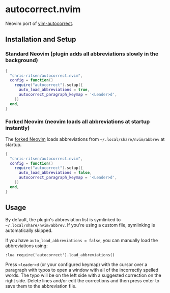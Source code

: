 # autocorrect.nvim

Neovim port of [vim-autocorrect](https://github.com/chris-ritsen/vim-autocorrect).

## Installation and Setup

### Standard Neovim (plugin adds all abbreviations slowly in the background)

```lua
{
  "chris-ritsen/autocorrect.nvim",
  config = function()
    require("autocorrect").setup({
      auto_load_abbreviations = true,
      autocorrect_paragraph_keymap = '<Leader>d',
    })
  end,
}
```

### Forked Neovim (neovim loads all abbreviations at startup instantly)

The [forked Neovim](https://github.com/chris-ritsen/neovim/tree/load-abbrev-from-file-at-startup) loads abbreviations from `~/.local/share/nvim/abbrev` at startup.

```lua
{
  "chris-ritsen/autocorrect.nvim",
  config = function()
    require("autocorrect").setup({
      auto_load_abbreviations = false,
      autocorrect_paragraph_keymap = '<Leader>d',
    })
  end,
}
```

## Usage

By default, the plugin's abbreviation list is symlinked to
`~/.local/share/nvim/abbrev`. If you're using a custom file, symlinking is
automatically skipped.

If you have `auto_load_abbreviations = false`, you can manually load the abbreviations using:

```
:lua require('autocorrect').load_abbreviations()
```

Press `<leader>d` (or your configured keymap) with the cursor over a paragraph
with typos to open a window with all of the incorrectly spelled words. The
typo will be on the left side with a suggested correction on the right side.
Delete lines and/or edit the corrections and then press enter to save them to
the abbreviation file.
